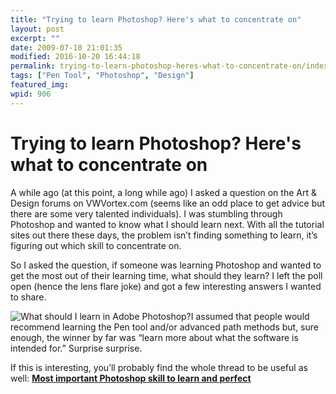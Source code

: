 ```yaml
---
title: "Trying to learn Photoshop? Here's what to concentrate on"
layout: post
excerpt: ""
date: 2009-07-10 21:01:35
modified: 2016-10-20 16:44:18
permalink: trying-to-learn-photoshop-heres-what-to-concentrate-on/index.html
tags: ["Pen Tool", "Photoshop", "Design"]
featured_img: 
wpid: 906
---
```


# Trying to learn Photoshop? Here's what to concentrate on

A while ago (at this point, a long while ago) I asked a question on the Art &amp; Design forums on VWVortex.com (seems like an odd place to get advice but there are some very talented individuals). I was stumbling through Photoshop and wanted to know what I should learn next. With all the tutorial sites out there these days, the problem isn’t finding something to learn, it’s figuring out which skill to concentrate on.

So I asked the question, if someone was learning Photoshop and wanted to get the most out of their learning time, what should they learn? I left the poll open (hence the lens flare joke) and got a few interesting answers I wanted to share.

![What should I learn in Adobe Photoshop?](/_images/2009/07/PS_poll.jpg "What should I learn in Adobe Photoshop?")I assumed that people would recommend learning the Pen tool and/or advanced path methods but, sure enough, the winner by far was “learn more about what the software is intended for.” Surprise surprise.

If this is interesting, you’ll probably find the whole thread to be useful as well: [**Most important Photoshop skill to learn and perfect**](http://forums.vwvortex.com/zerothread?id=4153737)